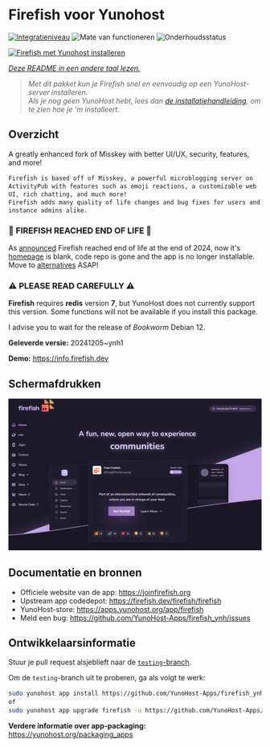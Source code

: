 <!--
NB: Deze README is automatisch gegenereerd door <https://github.com/YunoHost/apps/tree/master/tools/readme_generator>
Hij mag NIET handmatig aangepast worden.
-->

# Firefish voor Yunohost

[![Integratieniveau](https://apps.yunohost.org/badge/integration/firefish)](https://ci-apps.yunohost.org/ci/apps/firefish/)
![Mate van functioneren](https://apps.yunohost.org/badge/state/firefish)
![Onderhoudsstatus](https://apps.yunohost.org/badge/maintained/firefish)

[![Firefish met Yunohost installeren](https://install-app.yunohost.org/install-with-yunohost.svg)](https://install-app.yunohost.org/?app=firefish)

*[Deze README in een andere taal lezen.](./ALL_README.md)*

> *Met dit pakket kun je Firefish snel en eenvoudig op een YunoHost-server installeren.*  
> *Als je nog geen YunoHost hebt, lees dan [de installatiehandleiding](https://yunohost.org/install), om te zien hoe je 'm installeert.*

## Overzicht


A greatly enhanced fork of Misskey with better UI/UX, security, features, and more!


    Firefish is based off of Misskey, a powerful microblogging server on ActivityPub with features such as emoji reactions, a customizable web UI, rich chatting, and much more!
    Firefish adds many quality of life changes and bug fixes for users and instance admins alike.

### 🛑 FIREFISH REACHED END OF LIFE 🛑 ###

As [announced](https://lm.korako.me/post/91660) Firefish reached end of life at the end of 2024, now it's [homepage](https://firefish.dev) is blank, code repo is gone and the app is no longer installable.
Move to [alternatives](https://apps.yunohost.org/catalog?category=social_media) ASAP!

### ⚠️ PLEASE READ CAREFULLY ⚠️

**Firefish** requires **redis** version **7**, but YunoHost does not currently support this version.
Some functions will not be available if you install this package.

I advise you to wait for the release of _Bookworm_ Debian 12.

**Geleverde versie:** 20241205~ynh1

**Demo:** <https://info.firefish.dev>

## Schermafdrukken

![Schermafdrukken van Firefish](./doc/screenshots/screenshot-firefish.png)

## Documentatie en bronnen

- Officiele website van de app: <https://joinfirefish.org>
- Upstream app codedepot: <https://firefish.dev/firefish/firefish>
- YunoHost-store: <https://apps.yunohost.org/app/firefish>
- Meld een bug: <https://github.com/YunoHost-Apps/firefish_ynh/issues>

## Ontwikkelaarsinformatie

Stuur je pull request alsjeblieft naar de [`testing`-branch](https://github.com/YunoHost-Apps/firefish_ynh/tree/testing).

Om de `testing`-branch uit te proberen, ga als volgt te werk:

```bash
sudo yunohost app install https://github.com/YunoHost-Apps/firefish_ynh/tree/testing --debug
of
sudo yunohost app upgrade firefish -u https://github.com/YunoHost-Apps/firefish_ynh/tree/testing --debug
```

**Verdere informatie over app-packaging:** <https://yunohost.org/packaging_apps>
